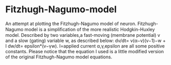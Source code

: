 # Fitzhugh-Nagumo-model
An attempt at plotting the Fitzhugh-Nagumo model of neuron.
Fitzhugh-Nagumo model is a simpliﬁcation of the more realistic Hodgkin-Huxley model.
Described by two variables,a fast-moving (membrane potential) v and a slow (gating) variable w, as described below:
dv/dt= v(α−v)(v−1)−w + I
dw/dt=  epsilon*(v−γw).
I=applied current
α,γ,epsilon are all some positive constants.
Please notice that the equation I used is a little modified version of the original Fitzhugh-Nagumo model equations.  
